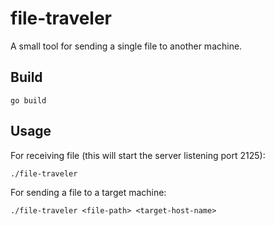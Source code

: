 # file-traveler
A small tool for sending a single file to another machine.

## Build
```
go build
```

## Usage
For receiving file (this will start the server listening port 2125):
```
./file-traveler
``` 

For sending a file to a target machine:
```
./file-traveler <file-path> <target-host-name>
```